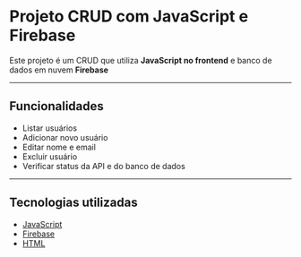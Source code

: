 # Projeto CRUD com JavaScript e Firebase

Este projeto é um CRUD que utiliza **JavaScript no frontend** e  banco de dados em nuvem **Firebase**

---

## Funcionalidades

-  Listar usuários  
-  Adicionar novo usuário  
-  Editar nome e email  
-  Excluir usuário  
-  Verificar status da API e do banco de dados  

---

## Tecnologias utilizadas

- [JavaScript](https://developer.mozilla.org/pt-BR/docs/Web/JavaScript)  
- [Firebase](https://firebase.google.com/?hl=pt-br)
- [HTML](https://developer.mozilla.org/pt-BR/docs/Glossary/HTML)
